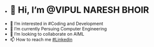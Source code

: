 - <h1>👋 Hi, I’m @VIPUL NARESH BHOIR</h1>
- 👀 I’m interested in #Coding and Development
- 🌱 I’m currently Persuing Computer Engineering
- 💞️ I’m looking to collaborate on AIML
- 📫 How to reach me [#Linkedin](https://www.linkedin.com/in/vipul-bhoir-782384237/)

<!---
VIPULNARESHBHOIR/VIPULNARESHBHOIR is a ✨ special ✨ repository because its `README.md` (this file) appears on your GitHub profile.
You can click the Preview link to take a look at your changes.
--->
